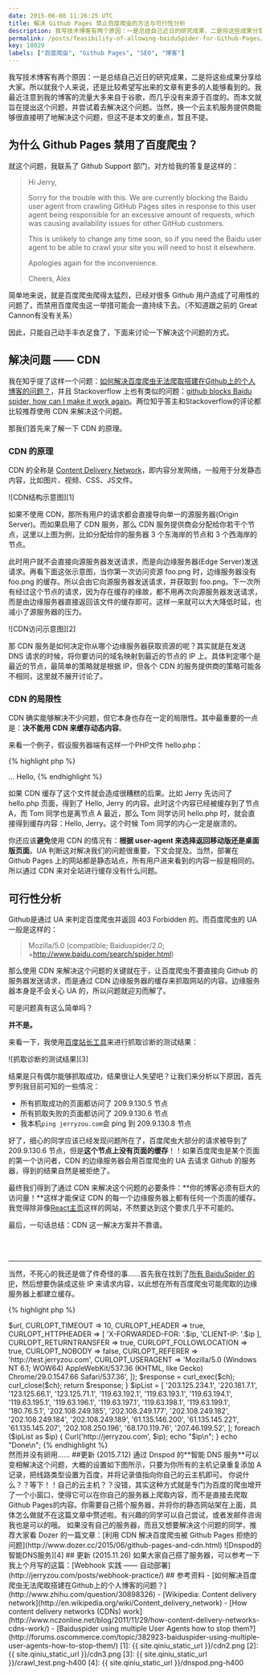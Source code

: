 ```yaml
---
date: 2015-06-08 11:26:25 UTC
title: 解决 Github Pages 禁止百度爬虫的方法与可行性分析
description: 我写技术博客有两个原因：一是总结自己近日的研究成果，二是将这些成果分享给大家。所以就我个人来说，还是比较希望写出来的文章有更多的人能够看到的。我最近注意到我的博客的流量大多来自于谷歌，而几乎没有来源于百度的。而本文就旨在提出这个问题，并尝试着去解决这个问题。
permalink: /posts/feasibility-of-allowing-baiduSpider-for-Github-Pages/
key: 10029
labels: ["百度爬虫", "Github Pages", "SEO", "博客"]
---
```


我写技术博客有两个原因：一是总结自己近日的研究成果，二是将这些成果分享给大家。所以就我个人来说，还是比较希望写出来的文章有更多的人能够看到的。我最近注意到我的博客的流量大多来自于谷歌，而几乎没有来源于百度的。而本文就旨在提出这个问题，并尝试着去解决这个问题。当然，换一个云主机服务提供商能够很直接明了地解决这个问题，但这不是本文的重点，暂且不提。

## 为什么 Github Pages 禁用了百度爬虫？

就这个问题，我联系了 Github Support 部门，对方给我的答复是这样的：

> Hi Jerry,
>
> Sorry for the trouble with this. We are currently blocking the Baidu user agent from crawling GitHub Pages sites in response to this user agent being responsible for an excessive amount of requests, which was causing availability issues for other GitHub customers.
>
> This is unlikely to change any time soon, so if you need the Baidu user agent to be able to crawl your site you will need to host it elsewhere.
> 
> Apologies again for the inconvenience.
> 
> Cheers,
> Alex

简单地来说，就是百度爬虫爬得太猛烈，已经对很多 Github 用户造成了可用性的问题了，而禁用百度爬虫这一举措可能会一直持续下去。（不知道跟之前的 Great Cannon有没有关系）

因此，只能自己动手丰衣足食了，下面来讨论一下解决这个问题的方式。

## 解决问题 —— CDN

我在知乎提了这样一个问题：[如何解决百度爬虫无法爬取搭建在Github上的个人博客的问题？](http://www.zhihu.com/question/30898326)，并且 Stackoverflow 上也有类似的问题：[github blocks Baidu spider, how can I make it work again](http://stackoverflow.com/questions/29196845/github-blocks-baidu-spider-how-can-i-make-it-work-again)。两位知乎答主和Stackoverflow的评论都比较推荐使用 CDN 来解决这个问题。

那我们首先来了解一下 CDN 的原理。

### CDN 的原理

CDN 的全称是 [Content Delivery Network](http://en.wikipedia.org/wiki/Content_delivery_network)，即内容分发网络，一般用于分发静态内容，比如图片、视频、CSS、JS文件。

![CDN结构示意图][1]

如果不使用 CDN，那所有用户的请求都会直接导向单一的源服务器(Origin Server)。而如果启用了 CDN 服务，那么 CDN 服务提供商会分配给你若干个节点，这里以上图为例，比如分配给你的服务器 3 个东海岸的节点和 3 个西海岸的节点。

此时用户就不会直接向源服务器发送请求，而是向边缘服务器(Edge Server)发送请求。再看下面这张示意图，当你第一次访问资源 foo.png 时，边缘服务器没有 foo.png 的缓存。所以会由它向源服务器发送请求，并获取到 foo.png。下一次所有经过这个节点的请求，因为存在缓存的缘故，都不用再次向源服务器发送请求，而是由边缘服务器直接返回该文件的缓存即可。这样一来就可以大大降低时延，也减小了源服务器的压力。

![CDN访问示意图][2]

那 CDN 服务是如何决定你从哪个边缘服务器获取资源的呢？其实就是在发送 DNS 请求的时候，将你要访问的域名映射到最近的节点的 IP 上。具体判定哪个是最近的节点，最简单的策略就是根据 IP，但各个 CDN 的服务提供商的策略可能各不相同，这里就不展开讨论了。

### CDN 的局限性

CDN 确实能够解决不少问题，但它本身也存在一定的局限性。其中最重要的一点是：**决不能用 CDN 来缓存动态内容**。

来看一个例子，假设服务器端有这样一个PHP文件 hello.php：

{% highlight php %}
<html>
    <head>...</head>
    <body>Hello, <?= $name ?> </body>
</html>
{% endhighlight %}

如果 CDN 缓存了这个文件就会造成很糟糕的后果。比如 Jerry 先访问了 hello.php 页面，得到了 Hello, Jerry 的内容。此时这个内容已经被缓存到了节点 A，而 Tom 同学也是离节点 A 最近，那么 Tom 同学访问 hello.php 时，就会直接得到缓存内容：Hello, Jerry。这个时候 Tom 同学的内心一定是崩溃的。

你还应该**避免**使用 CDN 的情况有：**根据 user-agent 来选择返回移动版还是桌面版页面**。UA 判断这对解决我们的问题很重要，下文会提及。当然，部署在 Github Pages 上的网站都是静态站点，所有用户进来看到的内容一般是相同的。所以通过 CDN 来对全站进行缓存没有什么问题。

## 可行性分析

Github是通过 UA 来判定百度爬虫并返回 403 Forbidden 的。而百度爬虫的 UA 一般是这样的：

> Mozilla/5.0 (compatible; Baiduspider/2.0; +http://www.baidu.com/search/spider.html)

那么使用 CDN 来解决这个问题的关键就在于，让百度爬虫不要直接向 Github 的服务器发送请求，而是通过 CDN 边缘服务器的缓存来抓取网站的内容。边缘服务器本身是不会关心 UA 的，所以问题就迎刃而解了。

可是问题真有这么简单吗？

**并不是。**

来看一下，我使用[百度站长工具](http://zhanzhang.baidu.com)来进行抓取诊断的测试结果：

![抓取诊断的测试结果][3]

结果是只有偶尔能够抓取成功，结果很让人失望吧？让我们来分析以下原因，首先罗列我目前可知的一些情况：

- 所有抓取成功的页面都访问了 209.9.130.5 节点
- 所有抓取失败的页面都访问了 209.9.130.6 节点
- 我本机`ping jerryzou.com`会 ping 到 209.9.130.8 节点

好了，细心的同学应该已经发现问题所在了，百度爬虫大部分的请求被导到了 209.9.130.6 节点，但是**这个节点上没有页面的缓存**！！如果百度爬虫是某个页面的第一个访问者，CDN 的边缘服务器会用百度爬虫的 UA 去请求 Github 的服务器，得到的结果自然是被拒绝了。

最终我们得到了通过 CDN 来解决这个问题的必要条件：**你的博客必须有巨大的访问量！**这样才能保证 CDN 的每一个边缘服务器上都有任何一个页面的缓存。我觉得除非像[React主页](http://facebook.github.io/react/index.html)这样的网站，不然要达到这个要求几乎不可能的。

最后，一句话总结：CDN 这一解决方案并不靠谱。

<br/><br/>

---

当然，不死心的我还是做了件奇怪的事……首先我在找到了[所有 BaiduSpider 的 IP](http://forums.oscommerce.com/topic/382923-baiduspider-using-multiple-user-agents-how-to-stop-them/)，然后想要伪装成这些 IP 来请求内容，以此想在所有百度爬虫可能爬取的边缘服务器上都建立缓存。

{% highlight php %}
<?php
function Curl($url, $ip){
    $ch = curl_init();
    curl_setopt_array($ch, [
        CURLOPT_URL => $url,
        CURLOPT_TIMEOUT => 10,
        CURLOPT_HEADER => true,
        CURLOPT_HTTPHEADER => [ 'X-FORWARDED-FOR: '.$ip, 'CLIENT-IP: '.$ip ],
        CURLOPT_RETURNTRANSFER => true,
        CURLOPT_FOLLOWLOCATION => true,
        CURLOPT_NOBODY => false,
        CURLOPT_REFERER => 'http://test.jerryzou.com',
        CURLOPT_USERAGENT => 'Mozilla/5.0 (Windows NT 6.1; WOW64) AppleWebKit/537.36 (KHTML, like Gecko) Chrome/29.0.1547.66 Safari/537.36',
    ]);
    $response = curl_exec($ch);
    curl_close($ch);
    return $response;
}

$ipList = [
    '203.125.234.1',   '220.181.7.1',     '123.125.66.1',
    '123.125.71.1',    '119.63.192.1',    '119.63.193.1',
    '119.63.194.1',    '119.63.195.1',    '119.63.196.1',
    '119.63.197.1',    '119.63.198.1',    '119.63.199.1',
    '180.76.5.1',      '202.108.249.185', '202.108.249.177',
    '202.108.249.182', '202.108.249.184', '202.108.249.189',
    '61.135.146.200',  '61.135.145.221',  '61.135.145.207',
    '202.108.250.196', '68.170.119.76',   '207.46.199.52',
];

foreach ($ipList as $ip) {
    Curl('http://jerryzou.com', $ip);
    echo "$ip\n";
}

echo "Done\n";


{% endhighlight %}

<br/>
然而并没有卵用……


##更新 (2015.7.12)

通过 Dnspod 的**智能 DNS 服务**可以变相解决这个问题，大概的设置如下图所示，只要为你所有的主机记录重复添加 A 记录，把线路类型设置为百度，并将记录值指向你自己的云主机即可。

你说什么？？等下！！自己的云主机？？没错，其实这种方式就是专门为百度的爬虫增开了一个小窗口，使得它可以在你自己的服务器上爬取内容，而不是直接去爬取 Github Pages的内容。你需要自己搭个服务器，并将你的静态网站架在上面，具体怎么做就不在这篇文章中赘述啦。有兴趣的同学可以自己尝试，或者发邮件咨询我也是可以的哦。

如果没有自己的服务器，而且又想要解决这个问题的同学，推荐大家看 Dozer 的一篇文章：[利用 CDN 解决百度爬虫被 Github Pages 拒绝的问题](http://www.dozer.cc/2015/06/github-pages-and-cdn.html)

![Dnspod的智能DNS服务][4]

## 更新 (2015.11.26)

如果大家自己搭了服务器，可以参考一下我上个月写的这篇：[Webhook 实践 —— 自动部署](http://jerryzou.com/posts/webhook-practice/)


## 参考资料
- [如何解决百度爬虫无法爬取搭建在Github上的个人博客的问题？](http://www.zhihu.com/question/30898326)
- [Wikipedia: Content delivery network](http://en.wikipedia.org/wiki/Content_delivery_network)
- [How content delivery networks (CDNs) work](http://www.nczonline.net/blog/2011/11/29/how-content-delivery-networks-cdns-work/)
- [Baiduspider using multiple User Agents how to stop them?](http://forums.oscommerce.com/topic/382923-baiduspider-using-multiple-user-agents-how-to-stop-them/)

[1]: {{ site.qiniu_static_url }}/cdn2.png
[2]: {{ site.qiniu_static_url }}/cdn3.png
[3]: {{ site.qiniu_static_url }}/crawl_test.png-h400
[4]: {{ site.qiniu_static_url }}/dnspod.png-h400
